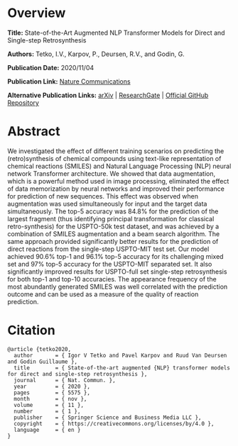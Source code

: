 # Overview
**Title:**
State-of-the-Art Augmented NLP Transformer Models for Direct and Single-step Retrosynthesis

**Authors:**
Tetko, I.V., Karpov, P., Deursen, R.V., and Godin, G.

**Publication Date:**
2020/11/04

**Publication Link:**
[Nature Communications](https://www.nature.com/articles/s41467-020-19266-y)

**Alternative Publication Links:**
[arXiv](https://arxiv.org/abs/2003.02804) |
[ResearchGate](https://www.researchgate.net/publication/346496604_State-of-the-art_augmented_NLP_transformer_models_for_direct_and_single-step_retrosynthesis) |
[Official GitHub Repository](https://github.com/bigchem/synthesis)


# Abstract
We investigated the effect of different training scenarios on predicting the (retro)synthesis of chemical compounds using text-like representation of chemical reactions (SMILES) and Natural Language Processing (NLP) neural network Transformer architecture. 
We showed that data augmentation, which is a powerful method used in image processing, eliminated the effect of data memorization by neural networks and improved their performance for prediction of new sequences. This effect was observed when augmentation was used simultaneously for input and the target data simultaneously. 
The top-5 accuracy was 84.8% for the prediction of the largest fragment (thus identifying principal transformation for classical retro-synthesis) for the USPTO-50k test dataset, and was achieved by a combination of SMILES augmentation and a beam search algorithm. 
The same approach provided significantly better results for the prediction of direct reactions from the single-step USPTO-MIT test set. 
Our model achieved 90.6% top-1 and 96.1% top-5 accuracy for its challenging mixed set and 97% top-5 accuracy for the USPTO-MIT separated set. 
It also significantly improved results for USPTO-full set single-step retrosynthesis for both top-1 and top-10 accuracies. 
The appearance frequency of the most abundantly generated SMILES was well correlated with the prediction outcome and can be used as a measure of the quality of reaction prediction.


# Citation
```
@article {tetko2020,
  author       = { Igor V Tetko and Pavel Karpov and Ruud Van Deursen and Godin Guillaume },
  title        = { State-of-the-art augmented {NLP} transformer models for direct and single-step retrosynthesis },
  journal      = { Nat. Commun. },
  year         = { 2020 },
  pages        = { 5575 },
  month        = { nov },
  volume       = { 11 },
  number       = { 1 },
  publisher    = { Springer Science and Business Media LLC },
  copyright    = { https://creativecommons.org/licenses/by/4.0 },
  language     = { en }
}
```
